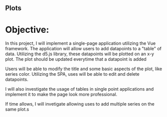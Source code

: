## Plots

# Objective:

In this project, I will implement a single-page application utilizing the Vue framework. The application will allow users to add datapoints to a "table" of data. Utilizing the d5.js library, these datapoints will be plotted on an x-y plot. The plot should be updated everytime that a datapoint is added  

Users will be able to modify the title and some basic aspects of the plot, like series color.  Utilizing the SPA, uses will be able to edit and delete datapoints.

I will also investigate the usage of tables in single point applications and implement it to make the page look more professional.

If time allows, I will invetigate allowing uses to add multiple series on the same plot.s